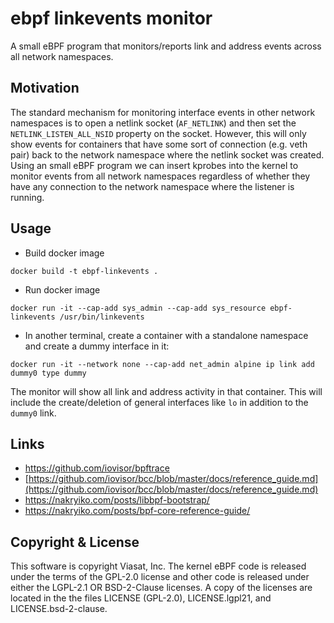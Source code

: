 # ebpf linkevents monitor

A small eBPF program that monitors/reports link and address events
across all network namespaces.

## Motivation

The standard mechanism for monitoring interface events in other
network namespaces is to open a netlink socket (`AF_NETLINK`) and then
set the `NETLINK_LISTEN_ALL_NSID` property on the socket. However,
this will only show events for containers that have some sort of
connection (e.g. veth pair) back to the network namespace where the
netlink socket was created. Using an small eBPF program we can insert
kprobes into the kernel to monitor events from all network namespaces
regardless of whether they have any connection to the network
namespace where the listener is running.


## Usage

* Build docker image

```
docker build -t ebpf-linkevents .
```

* Run docker image

```
docker run -it --cap-add sys_admin --cap-add sys_resource ebpf-linkevents /usr/bin/linkevents
```

* In another terminal, create a container with a standalone namespace
  and create a dummy interface in it:

```
docker run -it --network none --cap-add net_admin alpine ip link add dummy0 type dummy
```

The monitor will show all link and address activity in that container.
This will include the create/deletion of general interfaces like `lo`
in addition to the `dummy0` link.

## Links

* https://github.com/iovisor/bpftrace
* [https://github.com/iovisor/bcc/blob/master/docs/reference_guide.md](https://github.com/iovisor/bcc/blob/master/docs/reference_guide.md)
* https://nakryiko.com/posts/libbpf-bootstrap/
* https://nakryiko.com/posts/bpf-core-reference-guide/

## Copyright & License

This software is copyright Viasat, Inc. The kernel eBPF code is
released under the terms of the GPL-2.0 license and other code is
released under either the LGPL-2.1 OR BSD-2-Clause licenses. A copy of
the licenses are located in the the files LICENSE (GPL-2.0),
LICENSE.lgpl21, and LICENSE.bsd-2-clause.
